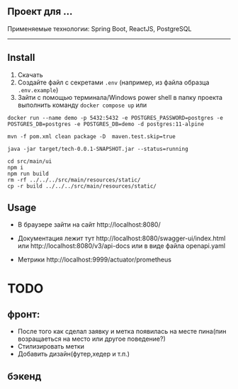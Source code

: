 ﻿Проект для ...
---
Применяемые технологии: Spring Boot, ReactJS, PostgreSQL
***

## Install

1. Скачать
2. Создайте файл с секретами `.env` (например, из файла образца `.env.example`)
3. Зайти с помощью терминала/Windows power shell в папку проекта выполнить команду `docker compose up`
или
```shell
docker run --name demo -p 5432:5432 -e POSTGRES_PASSWORD=postgres -e POSTGRES_DB=postgres -e POSTGRES_DB=demo -d postgres:11-alpine
```
```shell
mvn -f pom.xml clean package -D  maven.test.skip=true
```
```shell
java -jar target/tech-0.0.1-SNAPSHOT.jar --status=running
```
```shell
cd src/main/ui
npm i
npm run build
rm -rf ../../../src/main/resources/static/
cp -r build ../../../src/main/resources/static/
```
    
## Usage

* В браузере зайти на сайт
http://localhost:8080/

* Документация лежит тут http://localhost:8080/swagger-ui/index.html
или http://localhost:8080/v3/api-docs
или в виде файла openapi.yaml

* Метрики
http://localhost:9999/actuator/prometheus

# TODO
 
## фронт:
- После того как сделал заявку и метка появилась на месте пина(пин возращаеться на место или другое поведение?)
- Стилизировать метки 
- Добавить дизайн(футер,хедер и т.п.)
## бэкенд
 
 
 

